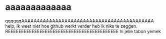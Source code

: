 # aaaaaaaaaaaaa
qqqqqqAAAAAAAAAAAAAAAAAAAAAAAAAAAAAAAAAAAAAAAAAAA
help, ik weet niet hoe github werkt
verder heb ik niks te zeggen.
REEEEEEEEEEEEEEEEEEEEEEEEEEEEEEEEEEEEEEEEEE
hi jelle
tabon yemek
